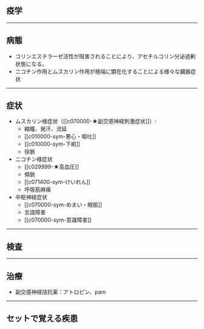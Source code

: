 ## 疫学
---
## 病態
- コリンエステラーゼ活性が阻害されることにより、アセチルコリン分泌過剰状態になる。
- ニコチン作用とムスカリン作用が極端に顕在化することによる様々な臓器症状
---
## 症状
- ムスカリン様症状（[[c070000-★副交感神経刺激症状]]）: 
	- 縮瞳、発汗、流延
	- [[c010000-sym-悪心・嘔吐]]
	- [[c010000-sym-下痢]]
	- 徐脈
- ニコチン様症状
	- [[c029999-★高血圧]]
	- 頻脈
	- [[c071400-sym-けいれん]]
	- 呼吸筋麻痺
- 中枢神経症状
	- [[c070000-sym-めまい・眼振]]
	- 言語障害
	- [[c070000-sym-意識障害]]

---
## 検査
---
## 治療
- 副交感神経拮抗薬：アトロピン、pam
---
## セットで覚える疾患
